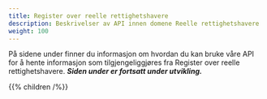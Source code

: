 ```yaml
---
title: Register over reelle rettighetshavere
description: Beskrivelser av API innen domene Reelle rettighetshavere
weight: 100
---
```


På sidene under finner du informasjon om hvordan du kan bruke våre API for å hente informasjon som tilgjengeliggjøres fra Register over reelle rettighetshavere.
***Siden under er fortsatt under utvikling.***

{{% children /%}}

